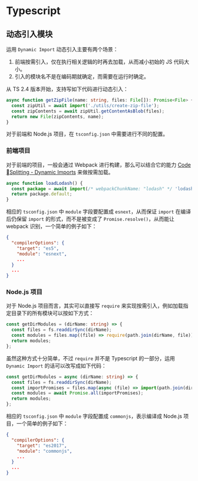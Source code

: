 # Typescript

## 动态引入模块

运用 `Dynamic Import` 动态引入主要有两个场景：

1. 前端按需引入，仅在执行相关逻辑的时再去加载，从而减小初始的 JS 代码大小。
2. 引入的模块名不是在编码期就确定，而需要在运行时确定。

从 TS 2.4 版本开始，支持写如下代码进行动态引入：

``` ts
async function getZipFile(name: string, files: File[]): Promise<File> {
  const zipUtil = await import('./utils/create-zip-file');
  const zipContents = await zipUtil.getContentAsBlob(files);
  return new File(zipContents, name);
}
```

对于前端和 Node.js 项目，在 `tsconfig.json` 中需要进行不同的配置。

### 前端项目

对于前端的项目，一般会通过 Webpack 进行构建，那么可以结合它的能力 [Code Splitting - Dynamic Imports](https://webpack.js.org/guides/code-splitting/#dynamic-imports) 来做按需加载。

``` ts
async function loadLodash() {
  const package = await import(/* webpackChunkName: "lodash" */ 'lodash');
  return package.default;
}
```

相应的 `tsconfig.json` 中 `module` 字段要配置成 `esnext`，从而保证 `import` 在编译后仍保留 `import` 的形式，而不是被变成了 `Promise.resolve()`，从而能让 webpack 识别，一个简单的例子如下：

``` json
{
  "compilerOptions": {
    "target": "es5",
    "module": "esnext",
    ...
  }
  ...
}
```

### Node.js 项目

对于 Node.js 项目而言，其实可以直接写 `require` 来实现按需引入，例如加载指定目录下的所有模块可以按如下方式：

``` ts
const getDirModules = (dirName: string) => {
  const files = fs.readdirSync(dirName);
  const modules = files.map((file) => require(path.join(dirName, file)));
  return modules;
};
```

虽然这种方式十分简单，不过 `require` 并不是 Typescript 的一部分，运用 `Dynamic Import` 的话可以改写成如下代码：

``` ts
const getDirModules = async (dirName: string) => {
  const files = fs.readdirSync(dirName);
  const importPromises = files.map(async (file) => import(path.join(dirName, file)));
  const modules = await Promise.all(importPromises);
  return modules;
};
```

相应的 `tsconfig.json` 中 `module` 字段配置成 `commonjs`，表示编译成 Node.js 项目，一个简单的例子如下：


``` json
{
  "compilerOptions": {
    "target": "es2017",
    "module": "commonjs",
    ...
  }
  ...
}
```

<Vssue title="TypeScript 使用" />
